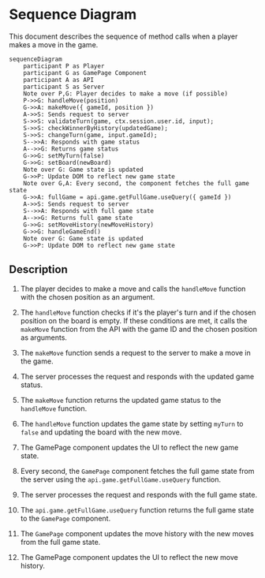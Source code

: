# Sequence Diagram

This document describes the sequence of method calls when a player makes a move in the game.

```mermaid
sequenceDiagram
    participant P as Player
    participant G as GamePage Component
    participant A as API
    participant S as Server
    Note over P,G: Player decides to make a move (if possible)
    P->>G: handleMove(position)
    G->>A: makeMove({ gameId, position })
    A->>S: Sends request to server
    S->>S: validateTurn(game, ctx.session.user.id, input);
    S->>S: checkWinnerByHistory(updatedGame);
    S->>S: changeTurn(game, input.gameId);
    S-->>A: Responds with game status
    A-->>G: Returns game status
    G->>G: setMyTurn(false)
    G->>G: setBoard(newBoard)
    Note over G: Game state is updated
    G->>P: Update DOM to reflect new game state
    Note over G,A: Every second, the component fetches the full game state
    G->>A: fullGame = api.game.getFullGame.useQuery({ gameId })
    A->>S: Sends request to server
    S-->>A: Responds with full game state
    A-->>G: Returns full game state
    G->>G: setMoveHistory(newMoveHistory)
    G->>G: handleGameEnd()
    Note over G: Game state is updated
    G->>P: Update DOM to reflect new game state
```

## Description

1. The player decides to make a move and calls the `handleMove` function with the chosen position as an argument.

2. The `handleMove` function checks if it's the player's turn and if the chosen position on the board is empty. If these conditions are met, it calls the `makeMove` function from the API with the game ID and the chosen position as arguments.

3. The `makeMove` function sends a request to the server to make a move in the game.

4. The server processes the request and responds with the updated game status.

5. The `makeMove` function returns the updated game status to the `handleMove` function.

6. The `handleMove` function updates the game state by setting `myTurn` to `false` and updating the board with the new move.

7. The GamePage component updates the UI to reflect the new game state.

8. Every second, the `GamePage` component fetches the full game state from the server using the `api.game.getFullGame.useQuery` function.

9. The server processes the request and responds with the full game state.

10. The `api.game.getFullGame.useQuery` function returns the full game state to the `GamePage` component.

11. The `GamePage` component updates the move history with the new moves from the full game state.

12. The GamePage component updates the UI to reflect the new move history.
